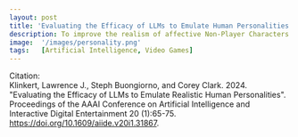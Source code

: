 ```yaml
---
layout: post
title: 'Evaluating the Efficacy of LLMs to Emulate Human Personalities for Video Game Play'
description: To improve the realism of affective Non-Player Characters (NPCs) in video games, this study investigates whether Large Language Models (LLMs) can emulate human personalities. Using the Big Five framework and over 50,000 responses from the International Personality Item Pool (IPIP), LLMs were prompted with self-assessment items corresponding to various personality profiles. Their outputs were then compared to human baseline responses to evaluate accuracy and consistency. Results showed that while some local models exhibited no alignment with human profiles, certain frontier models achieved high alignment. These findings suggest that LLMs can provide a method for designing NPCs with more realistic, personality-driven behavior.
image:  '/images/personality.png'
tags:   [Artificial Intelligence, Video Games]
---
```



Citation: <br>
Klinkert, Lawrence J., Steph Buongiorno, and Corey Clark. 2024. "Evaluating the Efficacy of LLMs to Emulate Realistic Human Personalities". Proceedings of the AAAI Conference on Artificial Intelligence and Interactive Digital Entertainment 20 (1):65-75. https://doi.org/10.1609/aiide.v20i1.31867.



